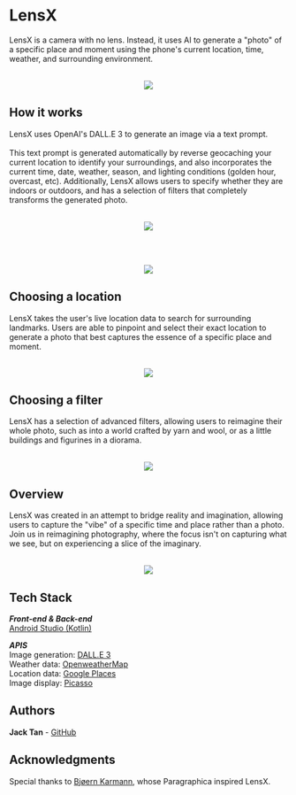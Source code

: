 # LensX
LensX is a camera with no lens. Instead, it uses AI to generate a "photo" of a specific place and moment using the phone's current location, time, weather, and surrounding environment.
<br>
<br>
<p align="center">
    <img src="https://github.com/tanshihuai/Terraforming/blob/master/app/src/main/res/raw/hero1.png">
</p>

## How it works
LensX uses OpenAI's DALL.E 3 to generate an image via a text prompt. 
<br>
<br>
This text prompt is generated automatically by reverse geocaching your current location to identify your surroundings, and also incorporates the current time, date, weather, season, and lighting conditions (golden hour, overcast, etc). Additionally, LensX allows users to specify whether they are indoors or outdoors, and has a selection of filters that completely transforms the generated photo.
<br>
<br>
<p align="center">
    <img src="https://github.com/tanshihuai/Terraforming/blob/master/app/src/main/res/raw/presskit_2.png">
</p>
<br>
<br>

<p align="center">
    <img src="https://github.com/tanshihuai/Terraforming/blob/master/app/src/main/res/raw/presskit_1.png">
</p>


## Choosing a location
LensX takes the user's live location data to search for surrounding landmarks. Users are able to pinpoint and select their exact location to generate a photo that best captures the essence of a specific place and moment.
<br>
<br>

<p align="center">
    <img src="https://github.com/tanshihuai/Terraforming/blob/master/app/src/main/res/raw/locations_1.gif">
</p>

## Choosing a filter
LensX has a selection of advanced filters, allowing users to reimagine their whole photo, such as into a world crafted by yarn and wool, or as a little buildings and figurines in a diorama.
<br>
<br>

<p align="center">
    <img src="https://github.com/tanshihuai/Terraforming/blob/master/app/src/main/res/raw/filters_1.gif" >
</p>

## Overview
LensX was created in an attempt to bridge reality and imagination, allowing users to capture the "vibe" of a specific time and place rather than a photo. Join us in reimagining photography, where the focus isn't on capturing what we see, but on experiencing a slice of the imaginary.
<br>
<br>

<p align="center">
    <img src="https://github.com/tanshihuai/Terraforming/blob/master/app/src/main/res/raw/general_1.gif">
</p>

## Tech Stack
***Front-end & Back-end***
<br>
[Android Studio (Kotlin)](https://developer.android.com/studio)
<br>

***APIS***
<br>
Image generation: [DALL.E 3](https://platform.openai.com/docs/guides/images/introduction?context=node) <br>
Weather data: [OpenweatherMap](https://openweathermap.org/) <br>
Location data: [Google Places](https://developers.google.com/maps/documentation/places/web-service/overview) <br> 
Image display: [Picasso](https://square.github.io/picasso/)


## Authors
**Jack Tan** - [GitHub](https://github.com/tanshihuai)

## Acknowledgments
Special thanks to [Bjøern Karmann](https://bjoernkarmann.dk/), whose Paragraphica inspired LensX.
